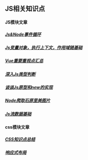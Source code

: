 ## JS相关知识点
#### JS模块文章
##### [Js&Node事件循环](https://github.com/jingegebuguai/JavaScript-/blob/master/Js%26Node%E4%BA%8B%E4%BB%B6%E5%BE%AA%E7%8E%AF.md)
##### [Js变量对象，执行上下文，作用域链基础](https://github.com/jingegebuguai/JavaScript-/blob/master/Js%E5%8F%98%E9%87%8F%E5%AF%B9%E8%B1%A1%EF%BC%8C%E6%89%A7%E8%A1%8C%E4%B8%8A%E4%B8%8B%E6%96%87%EF%BC%8C%E4%BD%9C%E7%94%A8%E5%9F%9F%E9%93%BE%E5%9F%BA%E7%A1%80.md)
##### [Vue重要重视点汇总](https://github.com/jingegebuguai/JavaScript-/blob/master/Vue%E9%87%8D%E8%A6%81%E9%87%8D%E8%A7%86%E7%82%B9%E6%B1%87%E6%80%BB.md)
##### [深入Js类型判断](https://github.com/jingegebuguai/JavaScript-/blob/master/%E6%B7%B1%E5%85%A5Js%E7%B1%BB%E5%9E%8B%E5%88%A4%E6%96%AD.md)
##### [谈谈Js原型和new的实现](https://github.com/jingegebuguai/JavaScript-/blob/master/%E8%B0%88%E8%B0%88Js%E5%8E%9F%E5%9E%8B%E5%92%8Cnew%E7%9A%84%E5%AE%9E%E7%8E%B0.md)
##### [Node爬取石原里美图片](https://github.com/jingegebuguai/JavaScript-/blob/master/Node%E7%88%AC%E5%8F%96%E7%9F%B3%E5%8E%9F%E9%87%8C%E7%BE%8E%E7%9A%84%E5%9B%BE%E7%89%87.md)
##### [Js流数据基础](https://github.com/jingegebuguai/JavaScript-/blob/master/Js%E6%B5%81%E6%95%B0%E6%8D%AE%E5%9F%BA%E7%A1%80.md)

#### css模块文章
##### [CSS知识点总结](https://github.com/jingegebuguai/JavaScript-/blob/master/CSS%E7%9F%A5%E8%AF%86%E7%82%B9%E6%80%BB%E7%BB%93.md)
##### [响应式布局](https://github.com/jingegebuguai/JavaScript-/blob/master/%E5%93%8D%E5%BA%94%E5%BC%8F%E5%B8%83%E5%B1%80.md)